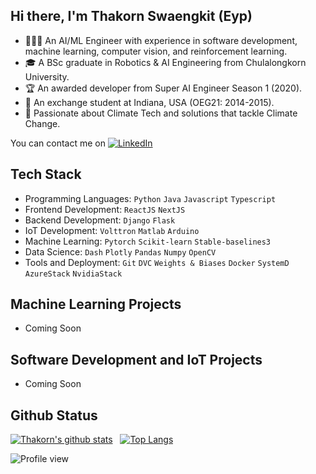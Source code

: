 ## Hi there, I'm Thakorn Swaengkit (Eyp)

- 👨🏻‍💻 An AI/ML Engineer with experience in software development, machine learning, computer vision, and reinforcement learning.
- 🎓 A BSc graduate in Robotics & AI Engineering from Chulalongkorn University.
- 🏆 An awarded developer from Super AI Engineer Season 1 (2020).
- 🏫 An exchange student at Indiana, USA (OEG21: 2014-2015).
- 🌱 Passionate about Climate Tech and solutions that tackle Climate Change.

You can contact me on  [![LinkedIn](https://img.shields.io/badge/linkedin-%230077B5.svg?style=for-the-badge&logo=linkedin&logoColor=white)](https://www.linkedin.com/in/thakorns/)

## Tech Stack
- Programming Languages: `Python` `Java` `Javascript` `Typescript`
- Frontend Development: `ReactJS` `NextJS`
- Backend Development: `Django` `Flask`
- IoT Development: `Volttron` `Matlab` `Arduino`
- Machine Learning: `Pytorch` `Scikit-learn` `Stable-baselines3`
- Data Science: `Dash` `Plotly` `Pandas` `Numpy` `OpenCV`
- Tools and Deployment: `Git` `DVC` `Weights & Biases` `Docker` `SystemD` `AzureStack` `NvidiaStack`

## Machine Learning Projects
- Coming Soon

## Software Development and IoT Projects
- Coming Soon

## Github Status
[![Thakorn's github stats](https://github-readme-stats.vercel.app/api?username=thakorneyp11&count_private=true&show_icons=true&theme=dracula)](https://github.com/anuraghazra/github-readme-stats)&nbsp;&nbsp;
[![Top Langs](https://github-readme-stats.vercel.app/api/top-langs/?username=thakorneyp11&layout=compact&langs_count=6&theme=dracula)](https://github.com/thakorneyp11)

![Profile view](https://komarev.com/ghpvc/?username=thakorneyp11)
